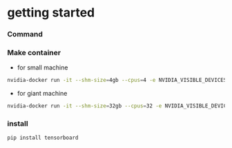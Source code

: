 # getting started

### Command

### Make container

* for small machine
```bash
nvidia-docker run -it --shm-size=4gb --cpus=4 -e NVIDIA_VISIBLE_DEVICES=0,1 -v $(pwd):/workspace pytorch/pytorch:1.6.0-cuda10.1-cudnn7-devel /bin/bash
```

* for giant machine

```bash
nvidia-docker run -it --shm-size=32gb --cpus=32 -e NVIDIA_VISIBLE_DEVICES=0,1,2,3,4,5,6,7 -v $(pwd):/workspace pytorch/pytorch:1.6.0-cuda10.1-cudnn7-devel /bin/bash
```

### install

```bash
pip install tensorboard
```
